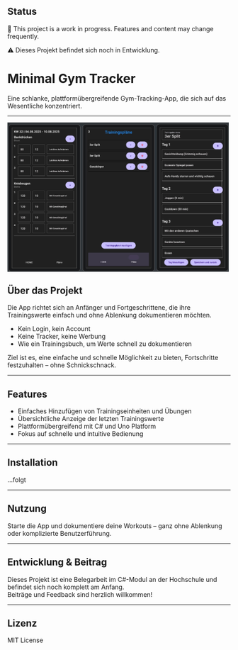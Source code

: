 ## Status

🚧 This project is a work in progress. Features and content may change frequently.

⚠️ Dieses Projekt befindet sich noch in Entwicklung.

# Minimal Gym Tracker

Eine schlanke, plattformübergreifende Gym-Tracking-App, die sich auf das Wesentliche konzentriert.

---

<div style="display: flex; gap: 10px;">
  <img src="Tiny_GymBook/Assets/Screenshots/Screenshots 0.3.jpg" width="500" />
</div>

## Über das Projekt

Die App richtet sich an Anfänger und Fortgeschrittene, die ihre Trainingswerte einfach und ohne Ablenkung dokumentieren möchten.

- Kein Login, kein Account
- Keine Tracker, keine Werbung
- Wie ein Trainingsbuch, um Werte schnell zu dokumentieren

Ziel ist es, eine einfache und schnelle Möglichkeit zu bieten, Fortschritte festzuhalten – ohne Schnickschnack.

---

## Features

- Einfaches Hinzufügen von Trainingseinheiten und Übungen
- Übersichtliche Anzeige der letzten Trainingswerte
- Plattformübergreifend mit C# und Uno Platform
- Fokus auf schnelle und intuitive Bedienung

---

## Installation

...folgt

---

## Nutzung

Starte die App und dokumentiere deine Workouts – ganz ohne Ablenkung oder komplizierte Benutzerführung.

---

## Entwicklung & Beitrag

Dieses Projekt ist eine Belegarbeit im C#-Modul an der Hochschule und befindet sich noch komplett am Anfang.  
Beiträge und Feedback sind herzlich willkommen!

---

## Lizenz

MIT License

